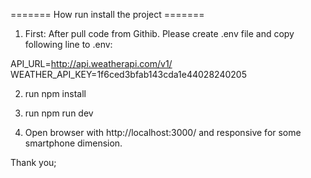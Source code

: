 ======= How run install the project =======

1. First: After pull code from Githib. Please create .env file and copy following line to .env:

API_URL=http://api.weatherapi.com/v1/
WEATHER_API_KEY=1f6ced3bfab143cda1e44028240205

2. run npm install

3. run npm run dev

4. Open browser with http://localhost:3000/ and responsive for some smartphone dimension.

Thank you;

